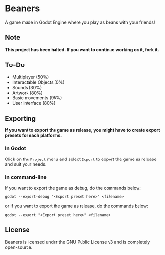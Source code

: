 # Beaners
A game made in Godot Engine where you play as beans with your friends!

## Note
**This project has been halted. If you want to continue working on it, fork it.**

## To-Do
- Multiplayer (50%)
- Interactable Objects (0%)
- Sounds (30%)
- Artwork (80%)
- Basic movements (95%)
- User interface (80%)

## Exporting
**If you want to export the game as release, you might have to create export presets for each platforms.**

### In Godot
Click on the `Project` menu and select `Export` to export the game as release and suit your needs.

### In command-line
If you want to export the game as debug, do the commands below:
```
godot --export-debug "<Export preset here>" <filename>
```

or If you want to export the game as release, do the commands below:
```
godot --export "<Export preset here>" <filename>
```

## License
Beaners is licensed under the GNU Public License v3 and is completely open-source.